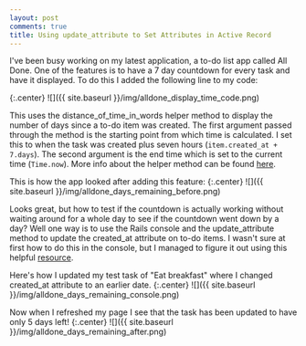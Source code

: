 ```yaml
---
layout: post
comments: true
title: Using update_attribute to Set Attributes in Active Record
---
```


I've been busy working on my latest application, a to-do list app called All Done. One of the features is to have a 7 day countdown for every task and have it displayed. To do this I added the following line to my code:

{:.center}
![]({{ site.baseurl }}/img/alldone_display_time_code.png)

This uses the distance_of_time_in_words helper method to display the number of days since a to-do item was created. The first argument passed through the method is the starting point from which time is calculated. I set this to when the task was created plus seven hours (`item.created_at + 7.days`). The second argument is the end time which is set to the current time (`Time.now`). More info about the helper method can be found [here](https://apidock.com/rails/ActionView/Helpers/DateHelper/distance_of_time_in_words).

This is how the app looked after adding this feature:
{:.center}
![]({{ site.baseurl }}/img/alldone_days_remaining_before.png)

Looks great, but how to test if the countdown is actually working without waiting around for a whole day to see if the countdown went down by a day? Well one way is to use the Rails console and the update_attribute method to update the created_at attribute on to-do items. I wasn't sure at first how to do this in the console, but I managed to figure it out using this helpful [resource](http://www.davidverhasselt.com/set-attributes-in-activerecord/).

Here's how I updated my test task of "Eat breakfast" where I changed created_at attribute to an earlier date.
{:.center}
![]({{ site.baseurl }}/img/alldone_days_remaining_console.png)

Now when I refreshed my page I see that the task has been updated to have only 5 days left!
{:.center}
![]({{ site.baseurl }}/img/alldone_days_remaining_after.png)
